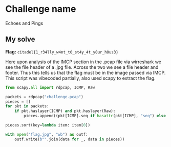 # Challenge name
Echoes and Pings

## My solve
**Flag:** `citadel{1_r34lly_w4nt_t0_st4y_4t_y0ur_h0us3}`

Here upon analysis of the IMCP section in the .pcap file via wirreshark we see the file header of a .jpg file. Across the two we see a file header and footer. Thus this tells us that the flag must be in the image passed via IMCP. This script was vibecoded partially, also used scapy to extract the flag. 

```py
from scapy.all import rdpcap, ICMP, Raw

packets = rdpcap("challenge.pcap")
pieces = []
for pkt in packets:
    if pkt.haslayer(ICMP) and pkt.haslayer(Raw):
        pieces.append((pkt[ICMP].seq if hasattr(pkt[ICMP], "seq") else 0, pkt[Raw].load))

pieces.sort(key=lambda item: item[0])

with open("flag.jpg", "wb") as outf:
    outf.write(b"".join(data for _, data in pieces))
```